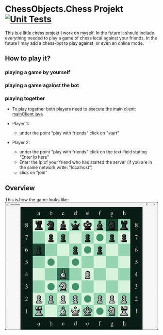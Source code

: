 # ChessObjects.Chess Projekt &nbsp; [![Unit Tests](https://github.com/CL1nu5/ChessPlatform/actions/workflows/automatedUnitTests.yml/badge.svg)](https://github.com/CL1nu5/ChessPlatform/actions/workflows/automatedUnitTests.yml)

This is a little chess projekt I work on myself. 
In the future it should include everything needed to play a game of chess local against your friends. 
In the future I may add a chess-bot to play against, or even an online mode.

## How to play it?
### playing a game by yourself

### playing a game against the bot

### playing together
- To play together both players need to execute the main client:
[mainClient.java](src/main/java/Main/MainClient.java) 

- Player 1:  
  - under the point "play with friends" click on "start"
  
- Player 2:
   - under the point "play with friends" click on the text-field stating "Enter Ip here"
   - Enter the Ip of your friend who has started the server (if you are in the same network write: "localhost")
   - click on "join"
  
## Overview
This is how the game looks like: \
![chess-board](res/ReadMe/chess-board.png)
